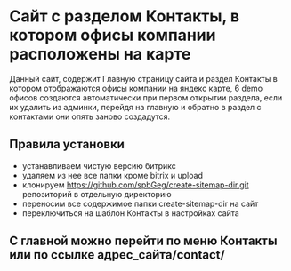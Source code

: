 # Сайт с разделом Контакты, в котором офисы компании расположены на карте
Данный сайт, содержит Главную страницу сайта и раздел Контакты в котором отображаются офисы компании на яндекс карте, 6 demo офисов создаются автоматически при первом открытии раздела, если их удалить из админки, перейдя на главную и обратно в раздел с контактами они опять заново создадутся. 
## Правила установки
* устанавливаем чистую версию битрикс 
* удаляем из нее все папки кроме bitrix и upload 
* клонируем https://github.com/spbGeg/create-sitemap-dir.git репозиторий в отдельную директорию 
* переносим все содержимое папки create-sitemap-dir  на сайт 
* переключиться на шаблон Контакты в настройках сайта
## С главной можно перейти по меню Контакты или по ссылке адрес_сайта/contact/ 
